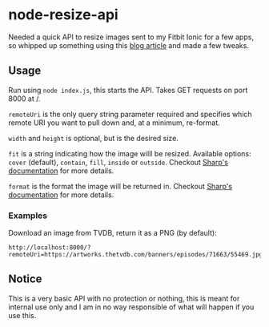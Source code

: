 # node-resize-api
Needed a quick API to resize images sent to my Fitbit Ionic for a few apps, so whipped up something using this [blog article](https://malcoded.com/posts/nodejs-image-resize-express-sharp/) and made a few tweaks.

## Usage
Run using `node index.js`, this starts the API. Takes GET requests on port 8000 at /.

`remoteUri` is the only query string parameter required and specifies which remote URI you want to pull down and, at a minimum, re-format.

`width` and `height` is optional, but is the desired size.

`fit` is a string indicating how the image willl be resized. Available options: `cover` (default), `contain`, `fill`, `inside` or `outside`. Checkout [Sharp's documentation](https://github.com/lovell/sharp/blob/ecd01afad3633e957fa0a9294e3678ff957bde28/docs/api-resize.md#parameters) for more details.

`format` is the format the image will be returned in. Checkout [Sharp's documentation](https://github.com/lovell/sharp/blob/ecd01afad3633e957fa0a9294e3678ff957bde28/docs/api-output.md#toformat) for more details.

### Examples
Download an image from TVDB, return it as a PNG (by default):
```
http://localhost:8000/?remoteUri=https://artworks.thetvdb.com/banners/episodes/71663/55469.jpg
```

## Notice
This is a very basic API with no protection or nothing, this is meant for internal use only and I am in no way responsible of what will happen if you use this.
